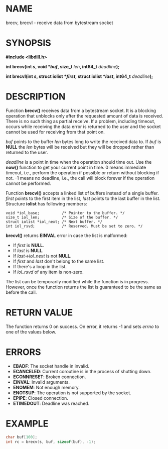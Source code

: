 # NAME

brecv, brecvl - receive data from bytestream socket

# SYNOPSIS


**#include &lt;libdill.h>**

**int brecv(int **_s_**, void **\*_buf_**, size_t** _len_**, int64_t** _deadline_**);**

**int brecvl(int **_s_**, struct iolist **\*_first_**, struct iolist **\*_last_**, int64_t** _deadline_**);**

# DESCRIPTION

Function **brecv()** receives data from a bytestream socket. It is a blocking operation that unblocks only after the requested amount of data is received. There is no such thing as partial receive. If a problem, including timeout, occurs while receiving the data error is returned to the user and the socket cannot be used for receiving from that point on.

_buf_ points to the buffer _len_ bytes long to write the received data to. If _buf_ is **NULL** the _len_ bytes will be received but they will be dropped rather than returned to the user.

_deadline_ is a point in time when the operation should time out. Use the **now()** function to get your current point in time. 0 means immediate timeout, i.e., perform the operation if possible or return without blocking if not. -1 means no deadline, i.e., the call will block forever if the operation cannot be performed.

Function **brecvl()** accepts a linked list of buffers instead of a single buffer. _first_ points to the first item in the list, _last_ points to the last buffer in the list. Structure **iolist** has following members:

```
void *iol_base;          /* Pointer to the buffer. */
size_t iol_len;          /* Size of the buffer. */
struct iolist *iol_next; /* Next buffer. */
int iol_rsvd;            /* Reserved. Must be set to zero. */
```

**brecvl()** returns **EINVAL** error in case the list is malformed:

* If _first_ is **NULL**.
* If _last_ is **NULL**.
* If _last_->_iol\_next_ is not **NULL**.
* If _first_ and _last_ don't belong to the same list.
* If there's a loop in the list.
* If _iol\_rsvd_ of any item is non-zero.

The list can be temporarily modified while the function is in progress. However, once the function returns the list is guaranteed to be the same as before the call.

# RETURN VALUE

The function returns 0 on success. On error, it returns -1 and sets _errno_ to one of the values below.

# ERRORS

* **EBADF**: The socket handle in invalid.
* **ECANCELED**: Current coroutine is in the process of shutting down.
* **ECONNRESET**: Broken connection.
* **EINVAL**: Invalid arguments.
* **ENOMEM**: Not enough memory.
* **ENOTSUP**: The operation is not supported by the socket.
* **EPIPE**: Closed connection.
* **ETIMEDOUT**: Deadline was reached.

# EXAMPLE

```c
char buf[100];
int rc = brecv(s, buf, sizeof(buf), -1);
```
